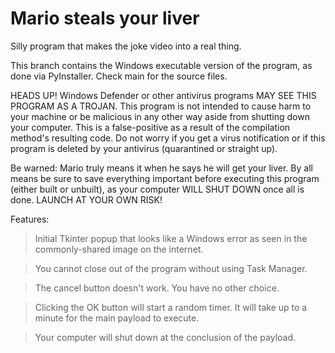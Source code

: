 # Mario steals your liver
Silly program that makes the joke video into a real thing. 

This branch contains the Windows executable version of the program, as done via PyInstaller. Check main for the source files.

HEADS UP! Windows Defender or other antivirus programs MAY SEE THIS PROGRAM AS A TROJAN. This program is not intended to cause harm to your machine or be malicious in any other way aside from shutting down your computer. This is a false-positive as a result of the compilation method's resulting code. Do not worry if you get a virus notification or if this program is deleted by your antivirus (quarantined or straight up).


Be warned: Mario truly means it when he says he will get your liver. By all means be sure to save everything important before executing this program (either built or unbuilt), as your computer WILL SHUT DOWN once all is done. LAUNCH AT YOUR OWN RISK!

Features: 
 > Initial Tkinter popup that looks like a Windows error as seen in the commonly-shared image on the internet.

 > You cannot close out of the program without using Task Manager. 

 > The cancel button doesn't work. You have no other choice.
 
 > Clicking the OK button will start a random timer. It will take up to a minute for the main payload to execute.
 
 > Your computer will shut down at the conclusion of the payload. 